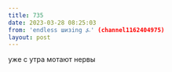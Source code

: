 ```yaml
---
title: 735
date: 2023-03-28 08:25:03
from: 'endless шизing ⍼' (channel1162404975)
layout: post
---
```


уже с утра мотают нервы
